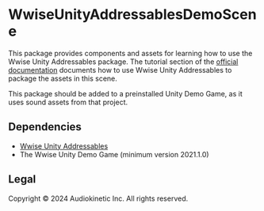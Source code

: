 # WwiseUnityAddressablesDemoScene

This package provides components and assets for learning how to use the Wwise Unity Addressables package. 
The tutorial section of the [official documentation](https://www.audiokinetic.com/library/edge/?source=Unity&id=pg_addressables.html) documents how to use Wwise Unity Addressables to package the assets in this scene.

This package should be added to a preinstalled Unity Demo Game, as it uses sound assets from that project.

## Dependencies
* [Wwise Unity Addressables](https://github.com/audiokinetic/WwiseUnityAddressables)
* The Wwise Unity Demo Game (minimum version 2021.1.0)


## Legal
Copyright © 2024 Audiokinetic Inc. All rights reserved.
